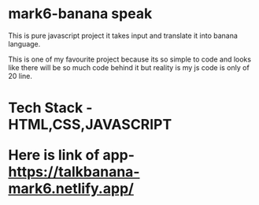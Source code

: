 # mark6-banana speak
 This is pure javascript project it takes input and translate it into banana language.
 
 This is one of my favourite project because its so simple to code and looks like there will be so much code behind it but reality is my js code is only of 20 line.
 
 <h1>Tech Stack - HTML,CSS,JAVASCRIPT <h>
 
 Here is link of app- https://talkbanana-mark6.netlify.app/
